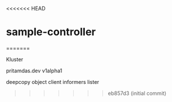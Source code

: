 <<<<<<< HEAD
# sample-controller
=======


Kluster

pritamdas.dev
v1alpha1

deepcopy object
client
informers
lister
>>>>>>> eb857d3 (initial commit)
